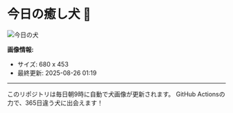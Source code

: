 # 今日の癒し犬 🐶

![今日の犬](https://cdn2.thedogapi.com/images/B1SV7gqN7_1280.jpg)

**画像情報:**
- サイズ: 680 x 453
- 最終更新: 2025-08-26 01:19

---

このリポジトリは毎日朝9時に自動で犬画像が更新されます。
GitHub Actionsの力で、365日違う犬に出会えます！
